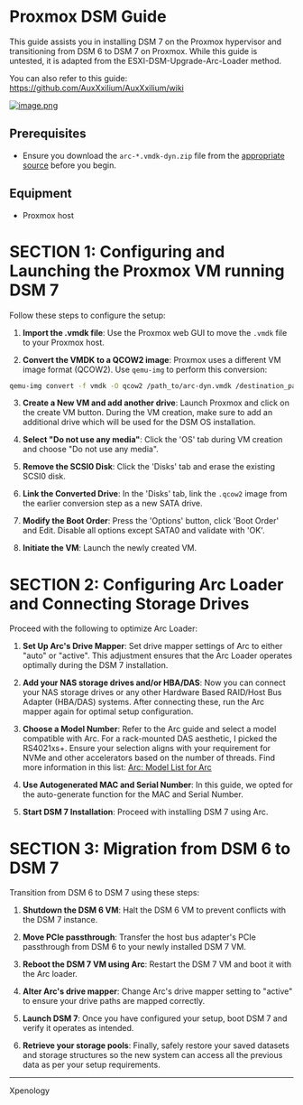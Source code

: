 # Proxmox DSM Guide

This guide assists you in installing DSM 7 on the Proxmox hypervisor and transitioning from DSM 6 to DSM 7 on Proxmox. While this guide is untested, it is adapted from the ESXI-DSM-Upgrade-Arc-Loader method. 

You can also refer to this guide: https://github.com/AuxXxilium/AuxXxilium/wiki

[![image.png](https://i.postimg.cc/B6y2Q23Y/image.png)](https://postimg.cc/ftcV8tJm)

## Prerequisites

- Ensure you download the `arc-*.vmdk-dyn.zip` file from the [appropriate source](https://github.com/AuxXxilium/arc/releases) before you begin.

## Equipment

- Proxmox host

# SECTION 1: Configuring and Launching the Proxmox VM running DSM 7

Follow these steps to configure the setup:

1. **Import the .vmdk file**: Use the Proxmox web GUI to move the `.vmdk` file to your Proxmox host.

2. **Convert the VMDK to a QCOW2 image**: Proxmox uses a different VM image format (QCOW2). Use `qemu-img` to perform this conversion:

```bash
qemu-img convert -f vmdk -O qcow2 /path_to/arc-dyn.vmdk /destination_path/arc-dyn.qcow2
```

3. **Create a New VM and add another drive**: Launch Proxmox and click on the create VM button. During the VM creation, make sure to add an additional drive which will be used for the DSM OS installation.

4. **Select "Do not use any media"**: Click the 'OS' tab during VM creation and choose "Do not use any media".

5. **Remove the SCSI0 Disk**: Click the 'Disks' tab and erase the existing SCSI0 disk.

6. **Link the Converted Drive**: In the 'Disks' tab, link the  `.qcow2` image from the earlier conversion step as a new SATA drive.

7. **Modify the Boot Order**: Press the 'Options' button, click 'Boot Order' and Edit. Disable all options except SATA0 and validate with 'OK'. 

8. **Initiate the VM**: Launch the newly created VM.

# SECTION 2: Configuring Arc Loader and Connecting Storage Drives

Proceed with the following to optimize Arc Loader:

1. **Set Up Arc's Drive Mapper**: Set drive mapper settings of Arc to either "auto" or "active". This adjustment ensures that the Arc Loader operates optimally during the DSM 7 installation.

2. **Add your NAS storage drives and/or HBA/DAS**: Now you can connect your NAS storage drives or any other Hardware Based RAID/Host Bus Adapter (HBA/DAS) systems. After connecting these, run the Arc mapper again for optimal setup configuration.

3. **Choose a Model Number**: Refer to the Arc guide and select a model compatible with Arc. For a rack-mounted DAS aesthetic, I picked the RS4021xs+. Ensure your selection aligns with your requirement for NVMe and other accelerators based on the number of threads. Find more information in this list: [Arc: Model List for Arc](https://github.com/AuxXxilium/AuxXxilium/wiki/Arc:-Model-List-for-Arc)
   
4. **Use Autogenerated MAC and Serial Number**: In this guide, we opted for the auto-generate function for the MAC and Serial Number.

5. **Start DSM 7 Installation**: Proceed with installing DSM 7 using Arc.

# SECTION 3: Migration from DSM 6 to DSM 7

Transition from DSM 6 to DSM 7 using these steps:

1. **Shutdown the DSM 6 VM**: Halt the DSM 6 VM to prevent conflicts with the DSM 7 instance.

2. **Move PCIe passthrough**: Transfer the host bus adapter's PCIe passthrough from DSM 6 to your newly installed DSM 7 VM.

3. **Reboot the DSM 7 VM using Arc**: Restart the DSM 7 VM and boot it with the Arc loader.

4. **Alter Arc's drive mapper**: Change Arc's drive mapper setting to "active" to ensure your drive paths are mapped correctly.

5. **Launch DSM 7**: Once you have configured your setup, boot DSM 7 and verify it operates as intended.

6. **Retrieve your storage pools**: Finally, safely restore your saved datasets and storage structures so the new system can access all the previous data as per your setup requirements.



---
Xpenology
